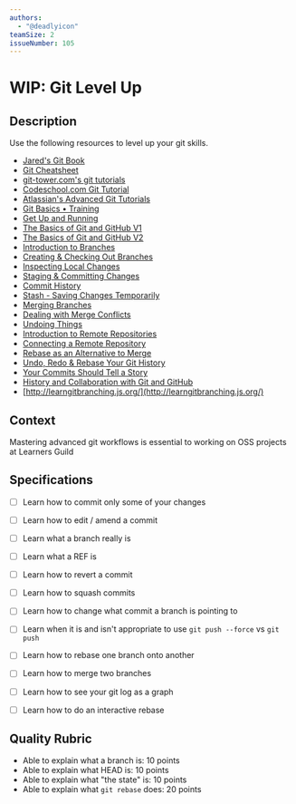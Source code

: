 ```yaml
---
authors:
  - "@deadlyicon"
teamSize: 2
issueNumber: 105
---
```


# WIP: Git Level Up

## Description

Use the following resources to level up your git skills.

- [Jared's Git Book](https://deadlyicon.gitbooks.io/git-level-up/content/)
- [Git Cheatsheet](https://dl.dropboxusercontent.com/s/yuzhn5n9eplmbv2/git-cheatsheet-EN-dark.pdf?dl=0)
- [git-tower.com's git tutorials](https://www.git-tower.com/learn/)
- [Codeschool.com Git Tutorial](https://try.github.io/levels/1/challenges/1)
- [Atlassian's Advanced Git Tutorials](https://www.atlassian.com/git/tutorials/advanced-overview/)
- [Git Basics • Training](https://www.youtube.com/playlist?list=PLg7s6cbtAD165JTRsXh8ofwRw0PqUnkV)
- [Get Up and Running](https://www.youtube.com/playlist?list=PLg7s6cbtAD15G8lNyoaYDuKZSKyJrgwB-)
- [The Basics of Git and GitHub V1](https://www.youtube.com/watch?v=U8GBXvdmHT4&index=21&list=PLg7s6cbtAD17uAwaZwiykDci_q3te3CTY)
- [The Basics of Git and GitHub V2](https://www.youtube.com/watch?v=u6G3fbmpWr8&index=20&list=PLg7s6cbtAD17uAwaZwiykDci_q3te3CTY)
- [Introduction to Branches](https://www.youtube.com/watch?v=Ao1beK2rEIY)
- [Creating & Checking Out Branches](https://www.youtube.com/watch?v=8jLJHCcu7r4)
- [Inspecting Local Changes](https://www.youtube.com/watch?v=f7rVDTxwfXk)
- [Staging & Committing Changes](https://www.youtube.com/watch?v=oENIN1Ip4HM)
- [Commit History ](https://www.youtube.com/watch?v=fItapkl4Ao0)
- [Stash - Saving Changes Temporarily](https://www.youtube.com/watch?v=vSl5v-Xf-3I)
- [Merging Branches](https://www.youtube.com/watch?v=hGmPhhdBAHE)
- [Dealing with Merge Conflicts](https://www.youtube.com/watch?v=aRszgF44NWk)
- [Undoing Things](https://www.youtube.com/watch?v=rW5TEgxyllQ)
- [Introduction to Remote Repositories](https://www.youtube.com/watch?v=zSP7oGefvrk)
- [Connecting a Remote Repository](https://www.youtube.com/watch?v=ITIJXrxk_n8)
- [Rebase as an Alternative to Merge](https://www.youtube.com/watch?v=PnHlnx_nmCI)
- [Undo, Redo & Rebase Your Git History](https://www.youtube.com/watch?v=W39CfI3-JFc&index=18&list=PLg7s6cbtAD17uAwaZwiykDci_q3te3CTY)
- [Your Commits Should Tell a Story](https://www.youtube.com/watch?v=m0t1mOeAJgs&index=16&list=PLg7s6cbtAD17uAwaZwiykDci_q3te3CTY)
- [History and Collaboration with Git and GitHub](https://www.youtube.com/watch?v=b8OrbpZqX4o&list=PLg7s6cbtAD15Das5LK9mXt_g59DLWxKUe)
- [http://learngitbranching.js.org/](http://learngitbranching.js.org/)
## Context

Mastering advanced git workflows is essential to working on OSS projects at Learners Guild

## Specifications


- [ ] Learn how to commit only some of your changes
- [ ] Learn how to edit / amend a commit
- [ ] Learn what a branch really is
- [ ] Learn what a REF is
- [ ] Learn how to revert a commit
- [ ] Learn how to squash commits
- [ ] Learn how to change what commit a branch is pointing to
- [ ] Learn when it is and isn't appropriate to use `git push --force` vs `git push`
- [ ] Learn how to rebase one branch onto another
- [ ] Learn how to merge two branches
- [ ] Learn how to see your git log as a graph
- [ ] Learn how to do an interactive rebase


## Quality Rubric

- Able to explain what a branch is: 10 points
- Able to explain what HEAD is: 10 points
- Able to explain what "the state" is: 10 points
- Able to explain what `git rebase` does: 20 points
